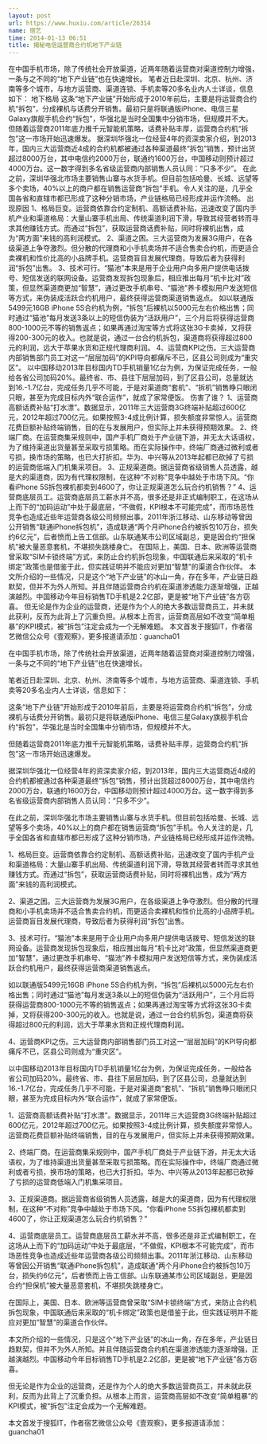 ```yaml
---
layout: post
url: https://www.huxiu.com/article/26314
name: 宿艺
time: 2014-01-13 06:51
title: 揭秘电信运营商合约机地下产业链
---
```

在中国手机市场，除了传统社会开放渠道，近两年随着运营商对渠道控制力增强，一条与之不同的“地下产业链”也在快速增长。 笔者近日赴深圳、北京、杭州、济南等多个城市，与地方运营商、渠道连锁、手机卖等20多名业内人士详谈，信息如下： 地下格局 这条“地下产业链”开始形成于2010年前后，主要是将运营商合约机“拆包”，分成裸机与话费分开销售。最初只是将联通版iPhone、电信三星Galaxy旗舰手机合约“拆包”，华强北是当时全国集中分销市场，但规模并不大。 但随着运营商2011年底力推千元智能机策略，话费补贴丰厚，运营商合约机“拆包”这一市场开始迅速爆发。 据深圳华强北一位经营4年的资深卖家介绍，到2013年，国内三大运营商近4成的合约机都被通过各种渠道最终“拆包”销售，预计出货超过8000万台，其中电信约2000万台，联通约1600万台，中国移动则预计超过4000万台。这一数字得到多名省级运营商内部销售人员认同：“只多不少”。 在此之前，深圳华强北市场主要销售山寨与水货手机。但目前包括哈曼、长城、远望等多个卖场，40%以上的商户都在销售运营商“拆包”手机。令人关注的是，几乎全国各省和直辖市都已形成了这种分销市场，产业链格局已经形成并运作流畅。 出现原因 1、格局巨变。运营商依靠合约定制机、高额话费补贴，迅速改变了国内手机产业和渠道格局：大量山寨手机出局、传统渠道利润下滑，导致其经营者转而寻求其他赚钱方式。而通过“拆包”，获取运营商话费补贴，同时将裸机出售，成为“两方面”来钱的高利润模式。 2、渠道之困。三大运营商为发展3G用户，在各级渠道上争夺激烈。但分散的代理商和小手机卖场并不适合售卖合约机，而更适合卖裸机和性价比高的小品牌手机。运营商盲目发展代理商，导致后者为获得利润“拆包”出售。 3、技术可行。“猫池”本来是用于企业用户向多用户提供电话拨号、短信发送的联网设备。运营商发现拆包现象后，相应推出每月“机卡比对”政策，但显然渠道商更加“智慧”，通过更改手机串号、“猫池”养卡模拟用户发送短信等方式，来伪装成活跃合约机用户，最终获得运营商渠道销售返点。 如以联通版5499元16GB iPhone 5S合约机为例，“拆包”后裸机以5000元左右价格出售；同时通过“猫池”每月发送3条以上的短信伪装为“活跃用户”，三个月后将获得运营商800-1000元不等的销售返点；如果再通过淘宝等方式将这张3G卡卖掉，又将获得200-300元的收入。也就是说，通过一台合约机拆包，渠道商将获得超过800元的利润，远大于苹果水货和正规代理商利润。 4、运营商KPI之伤。三大运营商内部销售部门员工对这一“层层加码”的KPI导向都痛斥不已，区县公司则成为“重灾区”。 以中国移动2013年目标国内TD手机销量1亿台为例，为保证完成任务，一般给各省公司加码20%。最终省、市、县往下层层加码，到了区县公司，总量就达到16.-1.7亿台，完成任务几乎不可能，于是对渠道商“套机”、“拆机”销售睁只眼闭只眼，甚至为完成目标内外“联合运作”，就成了家常便饭。 伤害了谁？ 1、运营商高额话费补贴“打水漂”。数据显示，2011年三大运营商3G终端补贴超过600亿元，2012年超过700亿元。如果按照3-4成比例计算，损失额度非常惊人。运营商花费巨额补贴终端销售，目的在与发展用户，但实际上并未获得预期效果。 2、终端厂商。在运营商集采规则中，国产手机厂商处于产业链下游，并无太大话语权，为了维持渠道出货量甚至采取亏损策略。而在实际操作中，终端厂商通过微利或者亏损，换市场的策略，也已大打折扣。华为、中兴等从2013年起都已砍掉了亏损的运营商低端入门机集采项目。 3、正规渠道商。据运营商省级销售人员透露，越是大的渠道商，因为有代理权限制，在这种“不对称”竞争中越处于市场下风。“你看iPhone 5S拆包裸机都卖到4600了，你让正规渠道怎么玩合约机销售？” 4、运营商底层员工。运营商底层员工薪水并不高，很多还是非正式编制职工，在这场从上而下的“加码运动”中处于最底层，“不做假，KPI根本不可能完成”，而市场恶性竞争也造成近些年运营商各级公司频频出事。2011年浙江移动、山东移动等曾因公开销售“联通iPhone拆包机”，造成联通“两个月iPhone合约被拆包10万台，损失约6亿元”，后者愤而上告工信部。山东联通某市公司区域副总，更是因合约“担保机”被大量恶意套机，不堪损失跳楼身亡。 在国际上，美国、日本、欧洲等运营商曾采取“SIM卡锁终端”方式，来防止合约机拆包现象，中国联通后来采取的“机卡绑定”政策也是借鉴于此，但实践证明并不能应对更加“智慧”的渠道合作伙伴。 本文所介绍的一些情况，只是这个“地下产业链”的冰山一角，存在多年，产业链日趋默契，但并不为外人所知。并且伴随运营商合约机在渠道渗透能力逐渐增强，正越演越烈。中国移动今年目标销售TD手机是2.2亿部，更是被“地下产业链”各方窃喜。 但无论是作为企业的运营商，还是作为个人的绝大多数运营商员工，并未就此获利，反而为此背上了沉重负担。从根本上而言，运营商高层如不改变“简单粗暴”的KPI模式，被“拆包”注定会成为一个无解难题。 本文首发于搜狐IT，作者宿艺微信公众号《壹观察》，更多报道请添加：guancha01

在中国手机市场，除了传统社会开放渠道，近两年随着运营商对渠道控制力增强，一条与之不同的“地下产业链”也在快速增长。

笔者近日赴深圳、北京、杭州、济南等多个城市，与地方运营商、渠道连锁、手机卖等20多名业内人士详谈，信息如下：

这条“地下产业链”开始形成于2010年前后，主要是将运营商合约机“拆包”，分成裸机与话费分开销售。最初只是将联通版iPhone、电信三星Galaxy旗舰手机合约“拆包”，华强北是当时全国集中分销市场，但规模并不大。

但随着运营商2011年底力推千元智能机策略，话费补贴丰厚，运营商合约机“拆包”这一市场开始迅速爆发。

据深圳华强北一位经营4年的资深卖家介绍，到2013年，国内三大运营商近4成的合约机都被通过各种渠道最终“拆包”销售，预计出货超过8000万台，其中电信约2000万台，联通约1600万台，中国移动则预计超过4000万台。这一数字得到多名省级运营商内部销售人员认同：“只多不少”。

在此之前，深圳华强北市场主要销售山寨与水货手机。但目前包括哈曼、长城、远望等多个卖场，40%以上的商户都在销售运营商“拆包”手机。令人关注的是，几乎全国各省和直辖市都已形成了这种分销市场，产业链格局已经形成并运作流畅。

1、格局巨变。运营商依靠合约定制机、高额话费补贴，迅速改变了国内手机产业和渠道格局：大量山寨手机出局、传统渠道利润下滑，导致其经营者转而寻求其他赚钱方式。而通过“拆包”，获取运营商话费补贴，同时将裸机出售，成为“两方面”来钱的高利润模式。

2、渠道之困。三大运营商为发展3G用户，在各级渠道上争夺激烈。但分散的代理商和小手机卖场并不适合售卖合约机，而更适合卖裸机和性价比高的小品牌手机。运营商盲目发展代理商，导致后者为获得利润“拆包”出售。

3、技术可行。“猫池”本来是用于企业用户向多用户提供电话拨号、短信发送的联网设备。运营商发现拆包现象后，相应推出每月“机卡比对”政策，但显然渠道商更加“智慧”，通过更改手机串号、“猫池”养卡模拟用户发送短信等方式，来伪装成活跃合约机用户，最终获得运营商渠道销售返点。

如以联通版5499元16GB iPhone 5S合约机为例，“拆包”后裸机以5000元左右价格出售；同时通过“猫池”每月发送3条以上的短信伪装为“活跃用户”，三个月后将获得运营商800-1000元不等的销售返点；如果再通过淘宝等方式将这张3G卡卖掉，又将获得200-300元的收入。也就是说，通过一台合约机拆包，渠道商将获得超过800元的利润，远大于苹果水货和正规代理商利润。

4、运营商KPI之伤。三大运营商内部销售部门员工对这一“层层加码”的KPI导向都痛斥不已，区县公司则成为“重灾区”。

以中国移动2013年目标国内TD手机销量1亿台为例，为保证完成任务，一般给各省公司加码20%。最终省、市、县往下层层加码，到了区县公司，总量就达到16.-1.7亿台，完成任务几乎不可能，于是对渠道商“套机”、“拆机”销售睁只眼闭只眼，甚至为完成目标内外“联合运作”，就成了家常便饭。

1、运营商高额话费补贴“打水漂”。数据显示，2011年三大运营商3G终端补贴超过600亿元，2012年超过700亿元。如果按照3-4成比例计算，损失额度非常惊人。运营商花费巨额补贴终端销售，目的在与发展用户，但实际上并未获得预期效果。

2、终端厂商。在运营商集采规则中，国产手机厂商处于产业链下游，并无太大话语权，为了维持渠道出货量甚至采取亏损策略。而在实际操作中，终端厂商通过微利或者亏损，换市场的策略，也已大打折扣。华为、中兴等从2013年起都已砍掉了亏损的运营商低端入门机集采项目。

3、正规渠道商。据运营商省级销售人员透露，越是大的渠道商，因为有代理权限制，在这种“不对称”竞争中越处于市场下风。“你看iPhone 5S拆包裸机都卖到4600了，你让正规渠道怎么玩合约机销售？”

4、运营商底层员工。运营商底层员工薪水并不高，很多还是非正式编制职工，在这场从上而下的“加码运动”中处于最底层，“不做假，KPI根本不可能完成”，而市场恶性竞争也造成近些年运营商各级公司频频出事。2011年浙江移动、山东移动等曾因公开销售“联通iPhone拆包机”，造成联通“两个月iPhone合约被拆包10万台，损失约6亿元”，后者愤而上告工信部。山东联通某市公司区域副总，更是因合约“担保机”被大量恶意套机，不堪损失跳楼身亡。

在国际上，美国、日本、欧洲等运营商曾采取“SIM卡锁终端”方式，来防止合约机拆包现象，中国联通后来采取的“机卡绑定”政策也是借鉴于此，但实践证明并不能应对更加“智慧”的渠道合作伙伴。

本文所介绍的一些情况，只是这个“地下产业链”的冰山一角，存在多年，产业链日趋默契，但并不为外人所知。并且伴随运营商合约机在渠道渗透能力逐渐增强，正越演越烈。中国移动今年目标销售TD手机是2.2亿部，更是被“地下产业链”各方窃喜。

但无论是作为企业的运营商，还是作为个人的绝大多数运营商员工，并未就此获利，反而为此背上了沉重负担。从根本上而言，运营商高层如不改变“简单粗暴”的KPI模式，被“拆包”注定会成为一个无解难题。

本文首发于搜狐IT，作者宿艺微信公众号《壹观察》，更多报道请添加：guancha01

